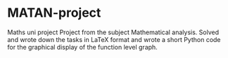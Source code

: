 # MATAN-project
Maths uni project
Project from the subject Mathematical analysis. 
Solved and wrote down the tasks in LaTeX format and wrote a short Python code for the graphical display of the function level graph.
